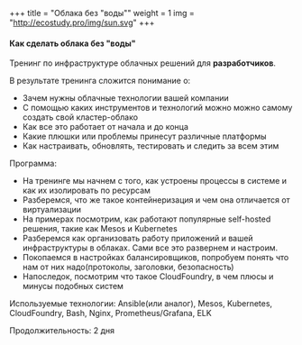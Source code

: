 +++
title = "Облака без \"воды\""
weight = 1
img = "http://ecostudy.pro/img/sun.svg"
+++

#### Как сделать облака без "воды"

Тренинг по инфраструктуре облачных решений для **разработчиков**.

В результате тренинга сложится понимание о:

- Зачем нужны облачные технологии вашей компании
- С помощью каких инструментов и технологий можно можно самому создать свой кластер-облако
- Как все это работает от начала и до конца
- Какие плюшки или проблемы принесут различные платформы
- Как настраивать, обновлять, тестировать и следить за всем этим

Программа:

- На тренинге мы начнем с того, как устроены процессы в системе и как их изолировать по ресурсам
- Разберемся, что же такое контейнеризация и чем она отличается от виртуализации
- На примерах посмотрим, как работают популярные self-hosted решения, такие как Mesos и Kubernetes
- Разберемся как организовать работу приложений и вашей инфраструктуры в облаках. Сами все это развернем и настроим.
- Покопаемся в настройках балансировщиков, попробуем понять что нам от них надо(протоколы, заголовки, безопасность)
- Напоследок, посмотрим что такое СloudFoundry, в чем плюсы и минусы подобных систем

Используемые технологии: Ansible(или аналог), Mesos, Kubernetes, CloudFoundry, Bash, Nginx, Prometheus/Grafana, ELK

Продолжительность: 2 дня
